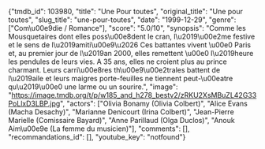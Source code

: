 {"tmdb_id": 103980, "title": "Une Pour toutes", "original_title": "Une pour toutes", "slug_title": "une-pour-toutes", "date": "1999-12-29", "genre": ["Com\u00e9die / Romance"], "score": "5.0/10", "synopsis": "Comme les Mousquetaires dont elles poss\u00e8dent le cran, l\u2019\u00e2me festive et le sens de l\u2019amiti\u00e9\u2026 Ces battantes vivent \u00e0 Paris et, au premier jour de l\u2019an 2000, elles remettent \u00e0 l\u2019heure les pendules de leurs vies.  A 35 ans, elles ne croient plus au prince charmant. Leurs carri\u00e8res th\u00e9\u00e2trales battent de l\u2019aile et leurs maigres porte-feuilles ne tiennent peut-\u00eatre qu\u2019\u00e0 une larme ou un sourire.", "image": "https://image.tmdb.org/t/p/w185_and_h278_bestv2/zRKU2XsMBuZL42G33PoLlxD3LBP.jpg", "actors": ["Olivia Bonamy (Olivia Colbert)", "Alice Evans (Macha Desachy)", "Marianne Denicourt (Irina Colbert)", "Jean-Pierre Marielle (Comissaire Bayard)", "Anne Parillaud (Olga Duclos)", "Anouk Aim\u00e9e (La femme du musicien)"], "comments": [], "recommandations_id": [], "youtube_key": "notfound"}